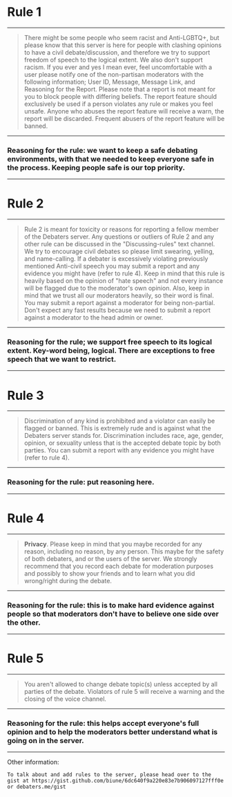# **Rule 1**
---
> There might be some people who seem racist and Anti-LGBTQ+, but please know that this server is here for people with clashing opinions to have a civil debate/discussion, and therefore we try to support freedom of speech to the logical extent. We also don't support racism.  If you ever and yes I mean ever, feel uncomfortable with a user please notify one of the non-partisan moderators with the following information; User ID, Message, Message Link, and Reasoning for the Report. Please note that a report is not meant for you to block people with differing beliefs. The report feature should exclusively be used if a person violates any rule or makes you feel unsafe. Anyone who abuses the report feature will receive a warn, the report will be discarded. Frequent abusers of the report feature will be banned.
---
### Reasoning for the rule: we want to keep a safe debating environments, with that we needed to keep everyone safe in the process. Keeping people safe is our top priority.
---
# **Rule 2**
---
> Rule 2 is meant for toxicity or reasons for reporting a fellow member of the Debaters server. Any questions or outliers of Rule 2 and any other rule can be discussed in the "Discussing-rules" text channel. We try to encourage civil debates so please limit swearing, yelling, and name-calling. If a debater is excessively violating previously mentioned Anti-civil speech you may submit a report and any evidence you might have (refer to rule 4). Keep in mind that this rule is heavily based on the opinion of "hate speech" and not every instance will be flagged due to the moderator's own opinion. Also, keep in mind that we trust all our moderators heavily, so their word is final. You may submit a report against a moderator for being non-partial. Don't expect any fast results because we need to submit a report against a moderator to the head admin or owner. 
---
### Reasoning for the rule; we support free speech to its logical extent. Key-word being, logical. There are exceptions to free speech that we want to restrict. 
---
# **Rule 3**
---
> Discrimination of any kind is prohibited and a violator can easily be flagged or banned. This is extremely rude and is against what the Debaters server stands for. Discrimination includes race, age, gender, opinion, or sexuality unless that is the accepted debate topic by both parties. You can submit a report with any evidence you might have (refer to rule 4). 
---
### Reasoning for the rule: put reasoning here.
---
# **Rule 4**
---
> **Privacy**. Please keep in mind that you maybe recorded for any reason, including no reason, by any person. This maybe for the safety of both debaters, and or the users of the server. We strongly recommend that you record each debate for moderation purposes and possibly to show your friends and to learn what you did wrong/right during the debate.
---
### Reasoning for the rule: this is to make hard evidence against people so that moderators don't have to believe one side over the other.
---
# **Rule 5**
---
> You aren't allowed to change debate topic(s) unless accepted by all parties of the debate. Violators of rule 5 will receive a warning and the closing of the voice channel.
---
### Reasoning for the rule: this helps accept everyone's full opinion and to help the moderators better understand what is going on in the server.
---
Other information:
```
To talk about and add rules to the server, please head over to the gist at https://gist.github.com/biune/6dc640f9a220e83e7b906097127fff0e or debaters.me/gist
```
